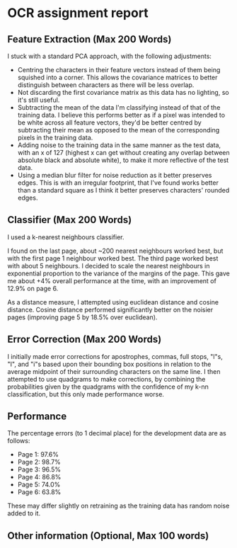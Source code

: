 # OCR assignment report

## Feature Extraction (Max 200 Words)
I stuck with a standard PCA approach, with the following adjustments:

 - Centring the characters in their feature vectors instead of them being squished into a corner. This allows the covariance matrices to better distinguish between characters as there will be less overlap.
 - Not discarding the first covariance matrix as this data has no lighting, so it's still useful.
 - Subtracting the mean of the data I'm classifying instead of that of the training data. I believe this performs better as if a pixel was intended to be white across all feature vectors, they'd be better centred by subtracting their mean as opposed to the mean of the corresponding pixels in the training data. 
 - Adding noise to the training data in the same manner as the test data, with an x of 127 (highest x can get without creating any overlap between absolute black and absolute white), to make it more reflective of the test data.
 - Using a median blur filter for noise reduction as it better preserves edges. This is with an irregular footprint, that I've found works better than a standard square as I think it better preserves characters' rounded edges.

## Classifier (Max 200 Words)
I used a k-nearest neighbours classifier. 

I found on the last page, about ~200 nearest neighbours worked best, but with the first page 1 neighbour worked best. The third page worked best with about 5 neighbours. I decided to scale the nearest neighbours in exponential proportion to the variance of the margins of the page. This gave me about +4% overall performance at the time, with an improvement of 12.9% on page 6.

As a distance measure, I attempted using euclidean distance and cosine distance. Cosine distance performed significantly better on the noisier pages (improving page 5 by 18.5% over euclidean).

## Error Correction (Max 200 Words)
I initially made error corrections for apostrophes, commas, full stops, "l"s, "I", and "i"s based upon their bounding box positions in relation to the average midpoint of their surrounding characters on the same line. I then attempted to use quadgrams to make corrections, by combining the probabilities given by the quadgrams with the confidence of my k-nn classification, but this only made performance worse.

## Performance
The percentage errors (to 1 decimal place) for the development data are
as follows:
- Page 1: 97.6%
- Page 2: 98.7%
- Page 3: 96.5%
- Page 4: 86.8%
- Page 5: 74.0%
- Page 6: 63.8%

These may differ slightly on retraining as the training data has random noise added to it.

## Other information (Optional, Max 100 words)

